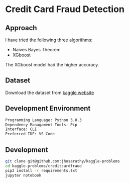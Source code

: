# Credit Card Fraud Detection

## Approach

I have tried the following three algorithms:

- Naives Bayes Theorem
- XGboost

The XGboost model had the higher accuracy.

## Dataset

Download the dataset from [kaggle website](https://www.kaggle.com/uciml/sms-spam-collection-dataset)

## Development Environment

```bash
Programming Language: Python 3.8.3
Dependency Managament Tools: Pip
Interface: CLI
Preferred IDE: VS Code
```

## Development

```bash
git clone git@github.com:jhosarathy/kaggle-problems
cd kaggle-problems/creditcardfraud
pip3 install -r requirements.txt
jupyter notebook
```
